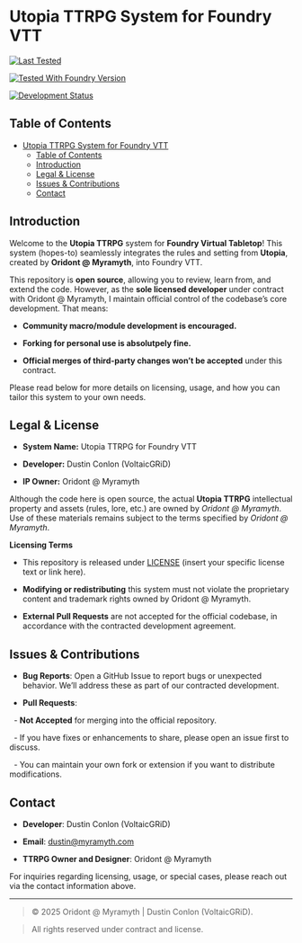# Utopia TTRPG System for Foundry VTT

  

[![Last Tested](https://img.shields.io/badge/Last_Tested-Jan_2025-brightgreen.svg)](#)  

[![Tested With Foundry Version](https://img.shields.io/badge/Foundry_Version-v12.331-blue.svg)](https://foundryvtt.com)  

[![Development Status](https://img.shields.io/badge/Status-In_Development-orange.svg)](#)

  
  

## Table of Contents

  

- [Utopia TTRPG System for Foundry VTT](#utopia-ttrpg-system-for-foundry-vtt)
  - [Table of Contents](#table-of-contents)
  - [Introduction](#introduction)
  - [Legal \& License](#legal--license)
  - [Issues \& Contributions](#issues--contributions)
  - [Contact](#contact)
  


  

## Introduction

  

Welcome to the **Utopia TTRPG** system for **Foundry Virtual Tabletop**! This system (hopes-to) seamlessly integrates the rules and setting from **Utopia**, created by **Oridont @ Myramyth**, into Foundry VTT.

  

This repository is **open source**, allowing you to review, learn from, and extend the code. However, as the **sole licensed developer** under contract with Oridont @ Myramyth, I maintain official control of the codebase’s core development. That means:

  

- **Community macro/module development is encouraged.**  

- **Forking for personal use is absolutpely fine.**  

- **Official merges of third-party changes won’t be accepted** under this contract.

  

Please read below for more details on licensing, usage, and how you can tailor this system to your own needs.

  

## Legal & License

  

- **System Name:** Utopia TTRPG for Foundry VTT  

- **Developer:** Dustin Conlon (VoltaicGRiD)

- **IP Owner:** Oridont @ Myramyth

  

Although the code here is open source, the actual **Utopia TTRPG** intellectual property and assets (rules, lore, etc.) are owned by *Oridont @ Myramyth*. Use of these materials remains subject to the terms specified by *Oridont @ Myramyth*.

  

**Licensing Terms**  

- This repository is released under [LICENSE](LICENSE) (insert your specific license text or link here).  

- **Modifying or redistributing** this system must not violate the proprietary content and trademark rights owned by Oridont @ Myramyth.  

- **External Pull Requests** are not accepted for the official codebase, in accordance with the contracted development agreement.

  

  

## Issues & Contributions

  

- **Bug Reports**: Open a GitHub Issue to report bugs or unexpected behavior. We’ll address these as part of our contracted development.  

- **Pull Requests**:  

  - **Not Accepted** for merging into the official repository.  

  - If you have fixes or enhancements to share, please open an issue first to discuss.  

  - You can maintain your own fork or extension if you want to distribute modifications.


  
## Contact

  

- **Developer**: Dustin Conlon (VoltaicGRiD)

- **Email**: dustin@myramyth.com

- **TTRPG Owner and Designer**: Oridont @ Myramyth

  

For inquiries regarding licensing, usage, or special cases, please reach out via the contact information above.

  

---


> © 2025 Oridont @ Myramyth | Dustin Conlon (VoltaicGRiD).  

> All rights reserved under contract and license.
